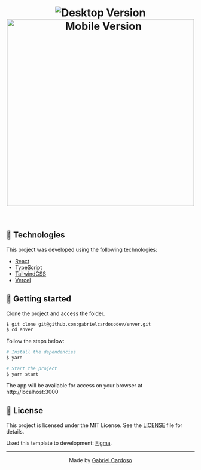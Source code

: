 <h1 align="center">
    <img alt="Desktop Version" title="enver" src="https://i.imgur.com/MmyfjMZ.png" />
    <img alt="Mobile Version" width="500" title="enver" src="https://i.imgur.com/1agQs2j.png" />
</h1>

<br>

## 🧪 Technologies

This project was developed using the following technologies:

- [React](https://reactjs.org)
- [TypeScript](https://www.typescriptlang.org/)
- [TailwindCSS](https://tailwindcss.com/)
- [Vercel](https://vercel.com/)

## 🚀 Getting started

Clone the project and access the folder.

```bash
$ git clone git@github.com:gabrielcardosodev/enver.git
$ cd enver
```

Follow the steps below:

```bash
# Install the dependencies
$ yarn

# Start the project
$ yarn start
```

The app will be available for access on your browser at http://localhost:3000

## 📝 License

This project is licensed under the MIT License. See the [LICENSE](LICENSE.md) file for details.

Used this template to development: [Figma](https://www.figma.com/file/lOJDpQXKXmSKGQ1sjbsQRh/Digital-Agency-Website---Freebie-(Community)?node-id=2%3A472).

---

<p align="center">Made by <a href="https://github.com/gabrielcardosodev">Gabriel Cardoso</a></p>
